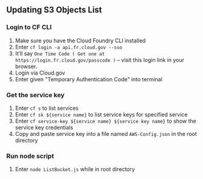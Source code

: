 ## Updating S3 Objects List

### Login to CF CLI

1. Make sure you have the Cloud Foundry CLI installed
2. Enter `cf login -a api.fr.cloud.gov --sso`
3. It’ll say `One Time Code ( Get one at https://login.fr.cloud.gov/passcode )` – visit this login link in your browser.
4. Login via Cloud.gov
5. Enter given "Temporary Authentication Code" into terminal

### Get the service key

1. Enter `cf s` to list services
2. Enter `cf sk ${service name}` to list service keys for specified service
3. Enter `cf service-key ${service name} ${service key name}` to show the service key credentials
4. Copy and paste service key into a file named `AWS-Config.json` in the root directory

### Run node script

1. Enter `node ListBucket.js` while in root directory

